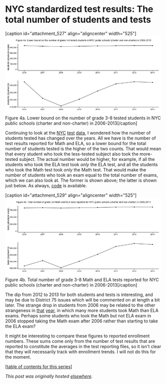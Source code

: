 # NYC standardized test results: The total number of students and tests



[caption id="attachment_527" align="aligncenter" width="525"]<a href="4a1.png"><img class="size-large wp-image-527" alt="Figure 4a. Lower bound on the number of grade 3-8 tested students in NYC public schools (charter and non-charter) in 2006-2013" src="4a1.png"></a> Figure 4a. Lower bound on the number of grade 3-8 tested students in NYC public schools (charter and non-charter) in 2006-2013[/caption]

Continuing to look at the <a href="http://planspace.org/2013/11/13/nyc-standardized-test-results-putting-the-data-together-and-looking-at-it/">NYC</a> <a href="http://planspace.org/2013/11/14/nyc-standardized-test-results-checking-out-the-number-of-students-tested-in-math-and-ela/">test</a> <a href="http://planspace.org/2013/11/15/nyc-standardized-test-results-checking-out-the-number-of-students-tested-in-math-and-ela-again/">data</a>, I wondered how the number of students tested has changed over the years. All we have is the number of test results reported for Math and ELA, so a lower bound for the total number of students tested is the higher of the two counts. That would mean that every student who took the less-tested subject also took the more-tested subject. The actual number would be higher, for example, if all the students who took the ELA test took&#160;<em>only</em> the ELA test, and all the students who took the Math test took&#160;<em>only</em> the Math test. That would make the number of students who took an exam equal to the total number of exams, which we can also look at. The former is shown above; the latter is shown just below. As always, <a href="https://github.com/ajschumacher/NYCtests/blob/master/code/figure4.r">code</a> is available.

[caption id="attachment_529" align="aligncenter" width="525"]<a href="4b1.png"><img class="size-large wp-image-529" alt="Figure 4b. Total number of grade 3-8 Math and ELA tests reported for NYC public schools (charter and non-charter) in 2006-2013" src="4b1.png"></a> Figure 4b. Total number of grade 3-8 Math and ELA tests reported for NYC public schools (charter and non-charter) in 2006-2013[/caption]

The dip from 2012 to 2013 for both students and tests is interesting, and may be due to District 75 issues which will be commented on at length a bit later. The strange drop in students from 2006 may be related to the other strangeness in <a href="http://planspace.org/2013/11/15/nyc-standardized-test-results-checking-out-the-number-of-students-tested-in-math-and-ela-again/">that</a> <a href="http://planspace.org/2013/11/14/nyc-standardized-test-results-checking-out-the-number-of-students-tested-in-math-and-ela/">year</a>, in which many more students took Math than ELA exams. Perhaps some students who took the Math but not ELA exam in 2006 stopped taking the Math exam after 2006 rather than starting to take the ELA exam?

It might be interesting to compare these figures to reported enrollment numbers. These sums come only from the number of test results that are reported to constitute the averages in the test reporting files, so it isn't clear that they will necessarily track with enrollment trends. I will not do this for the moment.

[<a href="http://planspace.org/2014/01/10/nyc-test-data/">table of contents for this series</a>]



*This post was originally hosted [elsewhere](https://planspacedotorg.wordpress.com/2013/11/15/nyc-standardized-test-results-the-total-number-of-students-and-tests/).*
